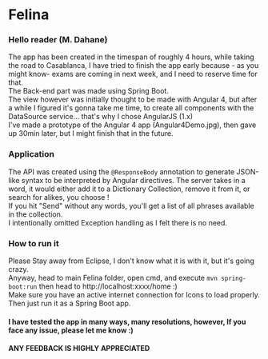 # Felina
### Hello reader (M. Dahane)
The app has been created in the timespan of roughly 4 hours, while taking the road to Casablanca, 
I have tried to finish the app early because - as you might know- exams are coming in next week, 
and I need to reserve time for that.<br/>
The Back-end part was made using Spring Boot.<br/>
The view however was initially thought to be made with Angular 4, but after a while I figured it's gonna take me time,
to create all components with the DataSource service... that's why I chose AngularJS (1.x)<br/>
I've  made a prototype of the Angular 4 app (Angular4Demo.jpg), then gave up 30min later, but I might finish that in the future.<br/>
### Application<br/>
The API was created using the `@ResponseBody` annotation to generate JSON-like syntax to be interpreted by Angular directives.
The server takes in a word, it would either add it to a Dictionary Collection, remove it from it,  or search for alikes, you choose !<br/>
If you hit "Send" without any words, you'll get a list of all phrases available in the collection.<br/>
I intentionally omitted Exception handling as I felt there is no need.

### How to run it
Please Stay away from Eclipse, I don't know what it is with it, but it's going crazy.<br/>
Anyway, head to main Felina folder, open cmd, and execute `mvn spring-boot:run` then head to http://localhost:xxxx/home :) </br>
Make sure you have an active internet connection for Icons to load properly.
Then just run it as a Spring Boot app.<br/>
#### I have tested the app in many ways, many resolutions, however, If you face any issue, please let me know :)<br/>
#### ANY FEEDBACK IS HIGHLY APPRECIATED


